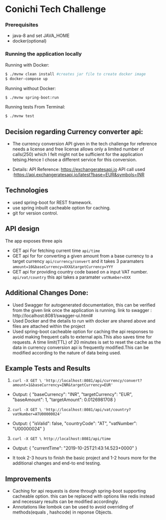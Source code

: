 # Conichi Tech Challenge

### Prerequisites
* java-8 and set JAVA_HOME
* docker(optional)

### Running the application locally

Running with Docker:

```sh
$ ./mvnw clean install #creates jar file to create docker image
$ docker-compose up
```

Running without Docker:

```sh
$ ./mvnw spring-boot:run
```

Running tests From Terminal:

```sh
$ ./mvnw test
```

## Decision regarding Currency converter api:
* The currency conversion API given in the tech challenge for reference needs a license and free license allows only a limited number of calls(250) which I felt might not be sufficient for the application tetsing.Hence I chose a different service for this conversion. 

* Details:
API Reference: https://exchangeratesapi.io
API call used :https://api.exchangeratesapi.io/latest?base=EUR&symbols=INR

## Technologies
* used spring-boot for REST framework.
* use spring inbuilt cacheable option for caching.
* git for version control.

## API design
The app exposes three apis
* GET api For fetching current time `api/time`
* GET api for for converting a given amount from a base currency to a target currency `api/currency/convert` and it takes 3 paramaters `amount=10&baseCurrency=XXX&targetCurrency=YYY`
* GET api for providing country code based on a input VAT number. `api/vat/country` this api takes a paramater `vatNumber=XXX`

## Additional Changes Done:
* Used Swagger for autogenerated documentation, this can be verified from the given link once the application is running.
link to swagger : http://localhost:8081/swagger-ui.html#
* Used Docker and the details to run with docker are shared above and files are attached within the project
* Used spring-boot cacheable option for caching the api responses to avoid making frequent calls to external apis.This also saves time for requests. A time limit(TTL) of 20 minutes is set to reset the cache as the data in currency conversion api is frequently modified.This can be modified according to the nature of data being used.

## Example Tests and Results
1. `curl -X GET \
  'http://localhost:8081/api/currency/convert?amount=1&baseCurrency=INR&targetCurrency=EUR' `

* Output:
{
    "baseCurrency": "INR",
    "targetCurrency": "EUR",
    "baseAmount": 1,
    "targetAmount": 0.0126981708
}
2. `curl -X GET \
  'http://localhost:8081/api/vat/country?vatNumber=ATU00000024' `

* Output: 
{
    "isValid": false,
    "countryCode": "AT",
    "vatNumber": "U00000024"
}

3. `curl -X GET \
  http://localhost:8081/api/time `

* Output: {
    "currentTime": "2019-10-25T21:43:14.523+0000"
}

* It took 2-3 hours to finish the basic project and 1-2 hours more for the additional changes and end-to end testing.

## Improvements
* Caching for api requests is done through spring-boot supporting cacheable option. this can be replaced with options like redis instead and necessary results can be modified accordingly.
* Annotations like lombok can be used to avoid overriding of methods(equals , hashcode)  in reponse Objects.



